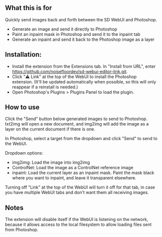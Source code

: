 ## What this is for

Quickly send images back and forth between the SD WebUI and Photoshop.

- Generate an image and send it directly to Photoshop
- Paint an inpaint mask in Photoshop and send it to the inpaint tab
- Generate an inpaint and send it back to the Photoshop image as a layer

## Installation:

- Install the extension from the Extensions tab.  In "Install from URL", enter
https://github.com/noisefloordev/sd-webui-editor-link.git.
- Click "⚠️ Link" at the top of the WebUI to install the Photoshop extension.  (It'll be
updated automatically when possible, so this will only reappear if a reinstall is needed.)
- Open Photoshop's Plugins > Plugins Panel to load the plugin.

## How to use

Click the "Send" button below generated images to send to Photoshop.  txt2img will
open a new document, and img2img will add the image as a layer on the current document
if there is one.

In Photoshop, select a target from the dropdown and click "Send" to send to the WebUI.

Dropdown options:

- img2img: Load the image into img2img
- ControlNet: Load the image as a ControlNet reference image
- inpaint: Load the current layer as an inpaint mask.  Paint the mask black where you want to inpaint, and leave it transparent elsewhere.

Turning off "Link" at the top of the WebUI will turn it off for that tab, in case you
have multiple WebUI tabs and don't want them all receiving images.

## Notes

The extension will disable itself if the WebUI is listening on the network, because it
allows access to the local filesystem to allow loading files sent from Photoshop.
